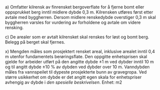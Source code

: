 a) Omfatter kilrensk av finrensket bergoverflate for å fjerne bomt eller oppsprukket berg inntil midlere dybde 0,3 m. Kilrensken utføres først etter avtale med byggherren.
Dersom midlere renskedybde overstiger 0,3 m skal byggherren varsles for vurdering av forholdene og avtale om videre rensking.

c) De arealer som er avtalt kilrensket skal renskes for løst og bomt berg. Belegg på berget skal fjernes.

x) Mengden måles som prosjektert rensket areal, inklusive arealet inntil 0,4 m utenfor fundamentets berøringsflate. Den oppgitte enhetsprisen skal gjelde for arbeider utført på den angitte dybde ±1 m ved dybder inntil 10 m og til angitt dybde ±10 % av dybden ved dybder over 10 m. Vanndybden måles fra vannspeilet til dypeste prosjekterte bunn av gravegropa. Ved større usikkerhet om dybde er det angitt egen skala for enhetspriser avhengig av dybde i *den spesielle beskrivelsen*. Enhet: m2

